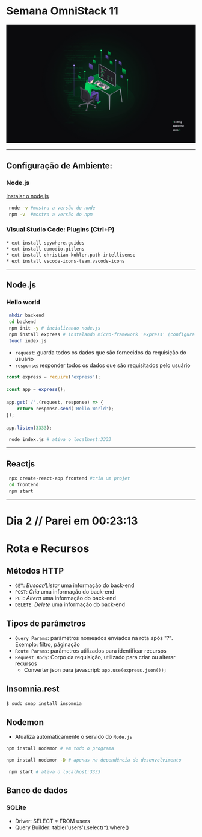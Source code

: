 # Semana OmniStack 11 

![alt text](/omniStack11.jpg)

----

## Configuração de Ambiente:

### Node.js
[Instalar o node.js](https://github.com/nodesource/distributions/blob/master/README.md)

~~~bash
 node -v #mostra a versão do node
 npm -v  #mostra a versão do npm
~~~

### Visual Studio Code: Plugins (Ctrl+P)
    * ext install spywhere.guides
    * ext install eamodio.gitlens
    * ext install christian-kohler.path-intellisense
    * ext install vscode-icons-team.vscode-icons	

----

## Node.js

### Hello world

~~~bash
 mkdir backend
 cd backend
 npm init -y # incializando node.js
 npm install express # instalando micro-framework 'express' (configura rota e interpreta parâmetros)
 touch index.js 
~~~

* `request`: guarda todos os dados que são fornecidos da requisição do usuário
* `response`: responder todos os dados que são requisitados pelo usuário

~~~javascript
const express = require('express'); 

const app = express();

app.get('/',(request, response) => {
	return response.send('Hello World');
});

app.listen(3333);
~~~

~~~bash
 node index.js # ativa o localhost:3333
~~~

----

## Reactjs
~~~bash 
 npx create-react-app frontend #cria um projet
 cd frontend
 npm start
~~~

----

# Dia 2  // Parei em 00:23:13 

# Rota e Recursos

## Métodos HTTP
* `GET`: *Buscar/Listar* uma informação do back-end
* `POST`: *Cria* uma informação do back-end
* `PUT`: *Altera* uma informação do back-end
* `DELETE`: *Delete* uma informação do back-end

## Tipos de parâmetros
* `Query Params`: parâmetros nomeados enviados na rota após "?". Exemplo: filtro, páginação
* `Route Params`: parâmetros utilizados para identificar recursos 
* `Request Body`: Corpo da requisição, utilizado para criar ou alterar recursos
    * Converter json para javascript: `app.use(express.json());` 

## Insomnia.rest
~~~bash 
$ sudo snap install insomnia 
~~~

## Nodemon
* Atualiza automaticamente o servido do `Node.js`
~~~bash
npm install nodemon # em todo o programa
~~~

~~~bash
npm install nodemon -D # apenas na dependência de desenvolvimento
~~~

~~~bash
 npm start # ativa o localhost:3333 
~~~

## Banco de dados
### SQLite
* Driver: SELECT * FROM users
* Query Builder: table('users').select(*).where()
